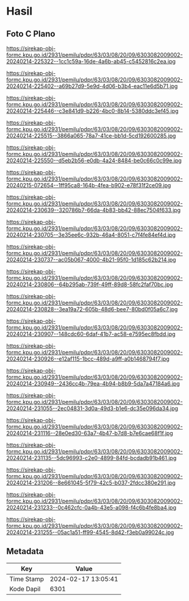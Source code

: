 # Hasil

## Foto C Plano

https://sirekap-obj-formc.kpu.go.id/2931/pemilu/pdpr/63/03/08/20/09/6303082009002-20240214-225322--1cc1c59a-16de-4a6b-ab45-c5452816c2ea.jpg

https://sirekap-obj-formc.kpu.go.id/2931/pemilu/pdpr/63/03/08/20/09/6303082009002-20240214-225402--a69b27d9-5e9d-4d06-b3b4-eac11e6d5b71.jpg

https://sirekap-obj-formc.kpu.go.id/2931/pemilu/pdpr/63/03/08/20/09/6303082009002-20240214-225446--c3e841d9-b226-4bc0-8b14-5380ddc3ef45.jpg

https://sirekap-obj-formc.kpu.go.id/2931/pemilu/pdpr/63/03/08/20/09/6303082009002-20240214-225515--3866a065-78a7-41ce-bb1d-5cd192600285.jpg

https://sirekap-obj-formc.kpu.go.id/2931/pemilu/pdpr/63/03/08/20/09/6303082009002-20240214-225550--d5eb2b56-e0db-4a24-8484-be0c66c0c99e.jpg

https://sirekap-obj-formc.kpu.go.id/2931/pemilu/pdpr/63/03/08/20/09/6303082009002-20240215-072654--1ff95ca8-164b-4fea-b902-e78f31f2ce09.jpg

https://sirekap-obj-formc.kpu.go.id/2931/pemilu/pdpr/63/03/08/20/09/6303082009002-20240214-230639--320786b7-66da-4b83-bb42-88ec7504f633.jpg

https://sirekap-obj-formc.kpu.go.id/2931/pemilu/pdpr/63/03/08/20/09/6303082009002-20240214-230705--3e35ee6c-932b-46a4-8051-c7f4fe84ef4d.jpg

https://sirekap-obj-formc.kpu.go.id/2931/pemilu/pdpr/63/03/08/20/09/6303082009002-20240214-230737--ac05b067-4000-4b21-95f0-1d185c62b214.jpg

https://sirekap-obj-formc.kpu.go.id/2931/pemilu/pdpr/63/03/08/20/09/6303082009002-20240214-230806--64b295ab-739f-49ff-89d8-58fc2faf70bc.jpg

https://sirekap-obj-formc.kpu.go.id/2931/pemilu/pdpr/63/03/08/20/09/6303082009002-20240214-230828--3ea19a72-605b-48d6-bee7-80bd0f05a6c7.jpg

https://sirekap-obj-formc.kpu.go.id/2931/pemilu/pdpr/63/03/08/20/09/6303082009002-20240214-230907--148cdc60-6daf-41b7-ac58-e7595ec8fbdd.jpg

https://sirekap-obj-formc.kpu.go.id/2931/pemilu/pdpr/63/03/08/20/09/6303082009002-20240214-230926--e12af115-1bcc-489d-a9ff-a0b1468794f7.jpg

https://sirekap-obj-formc.kpu.go.id/2931/pemilu/pdpr/63/03/08/20/09/6303082009002-20240214-230949--2436cc4b-79ea-4b94-b8b9-5da7a47184a6.jpg

https://sirekap-obj-formc.kpu.go.id/2931/pemilu/pdpr/63/03/08/20/09/6303082009002-20240214-231055--2ec04831-3d0a-49d3-b1e6-dc35e096da34.jpg

https://sirekap-obj-formc.kpu.go.id/2931/pemilu/pdpr/63/03/08/20/09/6303082009002-20240214-231116--28e0ed30-63a7-4b47-b7d8-b7e6cae68f1f.jpg

https://sirekap-obj-formc.kpu.go.id/2931/pemilu/pdpr/63/03/08/20/09/6303082009002-20240214-231135--5dc96993-c2e0-4899-84fd-bcdadb91b461.jpg

https://sirekap-obj-formc.kpu.go.id/2931/pemilu/pdpr/63/03/08/20/09/6303082009002-20240214-231206--8e661045-5f79-42c5-b037-2fdcc380e291.jpg

https://sirekap-obj-formc.kpu.go.id/2931/pemilu/pdpr/63/03/08/20/09/6303082009002-20240214-231233--0c462cfc-0a4b-43e5-a098-f4c6b4fe8ba4.jpg

https://sirekap-obj-formc.kpu.go.id/2931/pemilu/pdpr/63/03/08/20/09/6303082009002-20240214-231255--05ac1a51-ff99-4545-8d42-f3eb0a99024c.jpg


## Metadata

| Key        | Value               |
| ---------- | ------------------- |
| Time Stamp | 2024-02-17 13:05:41 |
| Kode Dapil | 6301                |



